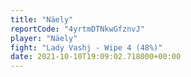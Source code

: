 ```yaml
---
title: "Näely"
reportCode: "4yrtmDTNkwGfznvJ"
player: "Näely"
fight: "Lady Vashj - Wipe 4 (48%)"
date: 2021-10-10T19:09:02.718000+00:00
---
```


